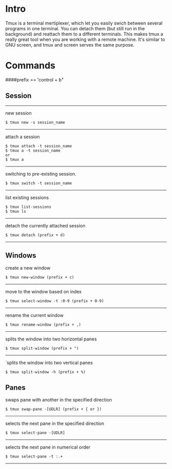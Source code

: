 # Intro

Tmux is a terminal mertiplexer, which let you easily swich between several programs in one terminal. You can detach them (but still run in the background) and reattach them to a different terminals. This makes tmux a really great tool when you are working with a remote machine. It's similar to GNU screen, and tmux and screen serves the same purpose. 

# Commands

####prefix == 'control + b"


## Session 

-----

new session

~~~
$ tmux new -s session_name
~~~

-----

attach a session

~~~
$ tmux attach -t session_name
$ tmux a -t session_name
or
$ tmux a
~~~

-----

switching to pre-existing session. 

~~~
$ tmux switch -t session_name
~~~

-----

list existing sessions

~~~
$ tmux list-sessions
$ tmux ls
~~~

-----

detach the currently attached session

~~~
$ tmux detach (prefix + d)
~~~

-----


## Windows 


create a new window

~~~
$ tmux new-window (prefix + c)
~~~

-----

move to the window based on index

~~~
$ tmux select-window -t :0-9 (prefix + 0-9)
~~~

-----

rename the current window

~~~
$ tmux rename-window (prefix + ,)
~~~

----

splits the window into two horizontal panes

~~~
$ tmux split-window (prefix + ")
~~~

----

`splits the window into two vertical panes

~~~
$ tmux split-window -h (prefix + %)
~~~

## Panes

swaps pane with another in the specified direction

~~~
$ tmux swap-pane -[UDLR] (prefix + { or })
~~~

----

selects the next pane in the specified direction
~~~
$ tmux select-pane -[UDLR]
~~~

----

selects the next pane in numerical order

~~~
$ tmux select-pane -t :.+
~~~

-----